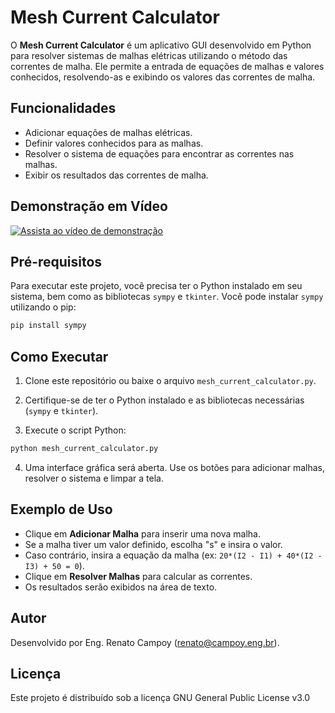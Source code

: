 # Mesh Current Calculator

O **Mesh Current Calculator** é um aplicativo GUI desenvolvido em Python para resolver sistemas de malhas elétricas utilizando o método das correntes de malha. Ele permite a entrada de equações de malhas e valores conhecidos, resolvendo-as e exibindo os valores das correntes de malha.

## Funcionalidades

- Adicionar equações de malhas elétricas.
- Definir valores conhecidos para as malhas.
- Resolver o sistema de equações para encontrar as correntes nas malhas.
- Exibir os resultados das correntes de malha.

## Demonstração em Vídeo

[![Assista ao vídeo de demonstração](http://i3.ytimg.com/vi/cplhZHZ8OW0/hqdefault.jpg)](https://www.youtube.com/watch?v=cplhZHZ8OW0)


## Pré-requisitos

Para executar este projeto, você precisa ter o Python instalado em seu sistema, bem como as bibliotecas `sympy` e `tkinter`. Você pode instalar `sympy` utilizando o pip:

```sh
pip install sympy
```

## Como Executar

1. Clone este repositório ou baixe o arquivo `mesh_current_calculator.py`.

2. Certifique-se de ter o Python instalado e as bibliotecas necessárias (`sympy` e `tkinter`).

3. Execute o script Python:

```sh
python mesh_current_calculator.py
```

4. Uma interface gráfica será aberta. Use os botões para adicionar malhas, resolver o sistema e limpar a tela.

## Exemplo de Uso

- Clique em **Adicionar Malha** para inserir uma nova malha.
- Se a malha tiver um valor definido, escolha "s" e insira o valor.
- Caso contrário, insira a equação da malha (ex: `20*(I2 - I1) + 40*(I2 - I3) + 50 = 0`).
- Clique em **Resolver Malhas** para calcular as correntes.
- Os resultados serão exibidos na área de texto.

## Autor

Desenvolvido por Eng. Renato Campoy (renato@campoy.eng.br).

## Licença

Este projeto é distribuído sob a licença GNU General Public License v3.0

